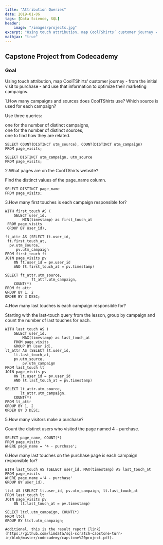 ```yaml
---
title: "Attribution Queries"
date: 2019-01-06
tags: [Data Science, SQL]
header:
    image: "/images/projects.jpg"
excerpt: "Using touch attribution, map CoolTShirts’ customer journey - from the initial visit to purchase - and use that information to optimize their marketing campaigns."
mathjax: "true"
---
```


## Capstone Project from Codecademy
### Goal
Using touch attribution, map CoolTShirts’ customer journey - from the initial visit to purchase - and use that information to optimize their marketing campaigns.


1.How many campaigns and sources does CoolTShirts use? Which source is used for each campaign?

Use three queries:

one for the number of distinct campaigns,<br>
one for the number of distinct sources,<br>
one to find how they are related.


    SELECT COUNT(DISTINCT utm_source), COUNT(DISTINCT utm_campaign)
    FROM page_visits;

    SELECT DISTINCT utm_campaign, utm_source
    FROM page_visits;


2.What pages are on the CoolTShirts website?

Find the distinct values of the page_name column.


    SELECT DISTINCT page_name
    FROM page_visits;


3.How many first touches is each campaign responsible for?


    WITH first_touch AS (
        SELECT user_id,
            MIN(timestamp) as first_touch_at
     FROM page_visits
     GROUP BY user_id),

    ft_attr AS (SELECT ft.user_id,
     ft.first_touch_at,
      pv.utm_source,
         pv.utm_campaign
    FROM first_touch ft
    JOIN page_visits pv
        ON ft.user_id = pv.user_id
        AND ft.first_touch_at = pv.timestamp)
   
    SELECT ft_attr.utm_source,
	    		ft_attr.utm_campaign,
        COUNT(*)
    FROM ft_attr
    GROUP BY 1, 2
    ORDER BY 3 DESC;


4.How many last touches is each campaign responsible for?

Starting with the last-touch query from the lesson, group by campaign and count the number of last touches for each.


    WITH last_touch AS (
        SELECT user_id,
            MAX(timestamp) as last_touch_at
        FROM page_visits
        GROUP BY user_id),
    lt_attr AS (SELECT lt.user_id,
        lt.last_touch_at,
        pv.utm_source,
            pv.utm_campaign
    FROM last_touch lt
    JOIN page_visits pv
        ON lt.user_id = pv.user_id
        AND lt.last_touch_at = pv.timestamp)
    
    SELECT lt_attr.utm_source,
           lt_attr.utm_campaign,
        COUNT(*)
    FROM lt_attr
    GROUP BY 1, 2
    ORDER BY 3 DESC;


5.How many visitors make a purchase?

Count the distinct users who visited the page named 4 - purchase.


    SELECT page_name, COUNT(*)
    FROM page_visits
    WHERE page_name = '4 - purchase';


6.How many last touches on the purchase page is each campaign responsible for?


    WITH last_touch AS (SELECT user_id, MAX(timestamp) AS last_touch_at
    FROM page_visits
    WHERE page_name ='4 - purchase'
    GROUP BY user_id),

    ltcl AS (SELECT lt.user_id, pv.utm_campaign, lt.last_touch_at
    FROM last_touch lt
    JOIN page_visits pv
    	ON lt.last_touch_at = pv.timestamp)
  
    SELECT ltcl.utm_campaign, COUNT(*)
    FROM ltcl
    GROUP BY ltcl.utm_campaign;

    Additional, this is the result report [link](https://github.com/limdata/sql-scratch-capstone-turn-in/blob/master/codecademy/capstone%20project.pdf).

